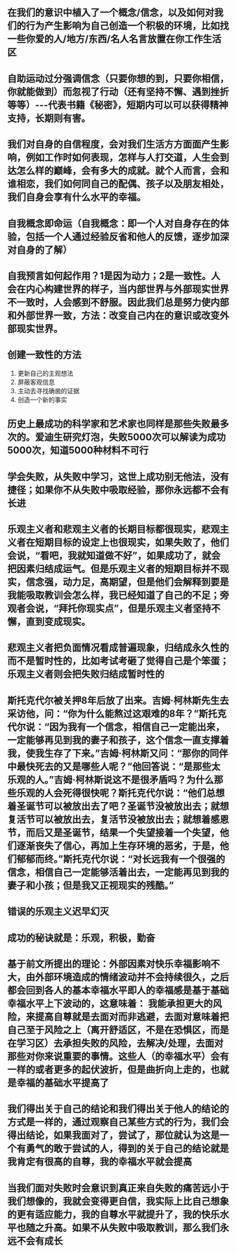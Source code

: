 ## 在我们的意识中植入了一个概念/信念，以及如何对我们的行为产生影响为自己创造一个积极的环境，比如找一些你爱的人/地方/东西/名人名言放置在你工作生活区

## 自助运动过分强调信念（只要你想的到，只要你相信，你就能做到）而忽视了行动（还有坚持不懈、遇到挫折等等）---代表书籍《秘密》，短期内可以可以获得精神支持，长期则有害。

## 我们对自身的自信程度，会对我们生活方方面面产生影响，例如工作时如何表现，怎样与人打交道，人生会到达怎么样的巅峰，会有多大的成就。就个人而言，会和谁相恋，我们如何同自己的配偶、孩子以及朋友相处，我们自身会享有什么水平的幸福。

## 自我概念即命运（自我概念：即一个人对自身存在的体验，包括一个人通过经验反省和他人的反馈，逐步加深对自身的了解）

## 自我预言如何起作用？1是因为动力；2是一致性。人会在内心构建世界的样子，当内部世界与外部现实世界不一致时，人会感到不舒服。因此我们总是努力使内部和外部世界一致，方法：改变自己内在的意识或改变外部现实世界。

## 创建一致性的方法
1. 更新自己的主观想法
2. 屏蔽客观信息
3. 主动去寻找确凿的证据
4. 创造一个新的事实

## 历史上最成功的科学家和艺术家也同样是那些失败最多次的。爱迪生研究灯泡，失败5000次可以解读为成功5000次，知道5000种材料不可行

## 学会失败，从失败中学习，这世上成功别无他法，没有捷径；如果你不从失败中吸取经验，那你永远都不会有长进

## 乐观主义者和悲观主义者的长期目标都很现实，悲观主义者在短期目标的设定上也很现实，如果失败了，他们会说，“看吧，我就知道做不好”，如果成功了，就会把因素归结成运气。但是乐观主义者的短期目标并不现实，信念强，动力足，高期望，但是他们会解释到要是我能吸取教训会怎么样，我已经知道了自己的不足；旁观者会说，“拜托你现实点”，但是乐观主义者坚持不懈，直到变成现实。

## 悲观主义者把负面情况看成普遍现象，归结成永久性的而不是暂时性的，比如考试考砸了觉得自己是个笨蛋；乐观主义者则会把失败归结成暂时性的

## 斯托克代尔被关押8年后放了出来。吉姆·柯林斯先生去采访他，问：“你为什么能熬过这艰难的8年？”斯托克代尔说：“因为我有一个信念，相信自己一定能出来，一定能够再见到我的妻子和孩子，这个信念一直支撑着我，使我生存了下来。”吉姆·柯林斯又问：“那你的同伴中最快死去的又是哪些人呢？”他回答说：“是那些太乐观的人。”吉姆·柯林斯说这不是很矛盾吗？为什么那些乐观的人会死得很快呢？斯托克代尔说：“他们总想着圣诞节可以被放出去了吧？圣诞节没被放出去；就想复活节可以被放出去，复活节没被放出去；就想着感恩节，而后又是圣诞节，结果一个失望接着一个失望，他们逐渐丧失了信心，再加上生存环境的恶劣，于是，他们郁郁而终。”斯托克代尔说：“对长远我有一个很强的信念，相信自己一定能够活着出去，一定能再见到我的妻子和小孩；但是我又正视现实的残酷。”

## 错误的乐观主义迟早幻灭

## 成功的秘诀就是：乐观，积极，勤奋

## 基于前文所提出的理论：外部因素对快乐幸福影响不大，由外部环境造成的情绪波动并不会持续很久，之后都会回到各人的基本幸福水平即人的幸福感是基于基础幸福水平上下波动的，这意味着： 我能承担更大的风险，来提高自尊就是去面对而非逃避，去面对意味着把自己至于风险之上（离开舒适区，不是在恐惧区，而是在学习区）去承担失败的风险，去解决/处理，去面对那些对你来说重要的事情。这些人（的幸福水平）会有一样的或者更多的起伏波折，但是曲折向上走的，也就是幸福的基础水平提高了

## 我们得出关于自己的结论和我们得出关于他人的结论的方式是一样的，通过观察自己某些方式的行为，我们会得出结论，如果我面对了，尝试了，那位就认为这是一个有勇气的敢于尝试的人，得到的关于自己的结论就是我肯定有很高的自尊，我的幸福水平就会提高

## 当我们面对失败时会意识到真正来自失败的痛苦远小于我们想像的，我就会变得更自信，我实际上比自己想象的更有适应能力，我的自尊水平就提升了，我的快乐水平也随之升高。如果不从失败中吸取教训，那么我们永远不会有成长
 